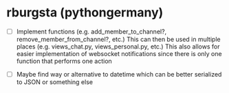 # rburgsta (pythongermany)

- [ ] Implement functions (e.g. add_member_to_channel?, remove_member_from_channel?, etc.)
  This can then be used in multiple places (e.g. views_chat.py, views_personal.py, etc.)
  This also allows for easier implementation of websocket notifications since there is only one function that performs one action

- [ ] Maybe find way or alternative to datetime which can be better serialized to JSON or something else